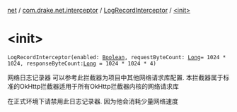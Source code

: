 [net](../../index.md) / [com.drake.net.interceptor](../index.md) / [LogRecordInterceptor](index.md) / [&lt;init&gt;](./-init-.md)

# &lt;init&gt;

`LogRecordInterceptor(enabled: `[`Boolean`](https://kotlinlang.org/api/latest/jvm/stdlib/kotlin/-boolean/index.html)`, requestByteCount: `[`Long`](https://kotlinlang.org/api/latest/jvm/stdlib/kotlin/-long/index.html)` = 1024 * 1024, responseByteCount: `[`Long`](https://kotlinlang.org/api/latest/jvm/stdlib/kotlin/-long/index.html)` = 1024 * 1024 * 4)`

网络日志记录器
可以参考此拦截器为项目中其他网络请求库配置. 本拦截器属于标准的OkHttp拦截器适用于所有OkHttp拦截器内核的网络请求库

在正式环境下请禁用此日志记录器. 因为他会消耗少量网络速度

